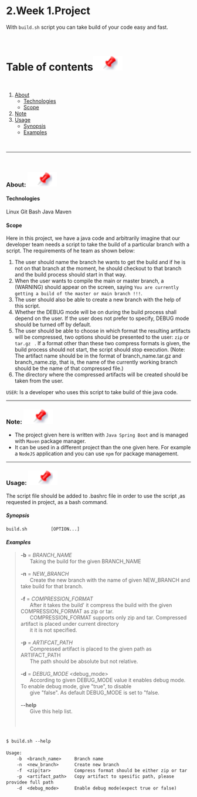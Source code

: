 

# 2.Week 1.Project
With `build.sh` script you can take build of your code easy and fast.

<br />

# Table of contents[![](./docs/img/pin.svg)](#table-of-contents)
<br />

1. [About](#aciklama)
    - [Technologies](#tech)
    - [Scope](#scope)
3. [Note](#not)
4. [Usage](#usage)
    - [Synopsis](#synopsis)
    - [Examples](#examples)

<br />

---

<br />

### About: [![](./docs/img/pin.svg)](#aciklama)

#### Technologies [](#tech)
Linux Git Bash Java Maven

#### Scope [](#scope)

Here in this project, we have a java code and arbitrarily imagine that our developer team needs a script to take the build of a particular branch with a script. 
The requirements of he team as shown below:

1. The user should name the branch he wants to get the build and if he is not on that branch at the moment, he should checkout to that branch and the build process should start in that way.
2. When the user wants to compile the main or master branch, a (WARNING) should appear on the screen, saying `You are currently getting a build of the master or main branch !!!`.
3. The user should also be able to create a new branch with the help of this script.
3. Whether the DEBUG mode will be on during the build process shall depend on the user. If the user does not prefer to specify, DEBUG mode should be turned off by default.
4. The user should be able to choose in which format the resulting artifacts will be compressed, two options should be presented to the user: `zip` or `tar.gz ` . If a format other than these two compress formats is given, the build process should not start, the script should stop execution. (Note: The artifact name should be in the format of branch_name.tar.gz and branch_name.zip, that is, the name of the currently working branch should be the name of that compressed file.)
5. The directory where the compressed artifacts will be created should be taken from the user.


`USER`: Is a developer who uses this script to take build of thie java code.

---

### Note: [![](./docs/img/pin.svg)](#not)

- The project given here is written with `Java Spring Boot` and is managed with `Maven` package manager.
- It can be used in a different project than the one given here. For example a `NodeJS` application and you can use `npm` for package management.

---


### Usage: [![](./docs/img/pin.svg)](#usage)
The script file should be added to .bashrc file in order to use the script ,as requested in project, as a bash command. 

#### _Synopsis_ [](#synopsis)
`build.sh         [OPTION...]`

#### _Examples_ [](#examples)
    
>**-b** = _BRANCH_NAME_  </br>
>&emsp;&ensp;    Taking the build for the given BRANCH_NAME  </br>
></br>
>**-n** = _NEW_BRANCH_ </br>
>&emsp;&ensp;    Create the new branch with the name of given NEW_BRANCH and take build for that branch. </br>
></br>
>**-f** = _COMPRESSION_FORMAT_ </br>
>&emsp;&ensp;    After it takes the build' it compress the build with the given COMPRESSION_FORMAT as zip or tar.  </br>
>&emsp;&ensp;    COMPRESSION_FORMAT supports only zip and tar. Compressed artifact is placed under current directory </br>
>&emsp;&ensp;    it it is not specified. </br>
></br>
>**-p** = _ARTIFCAT_PATH_     </br>
>&emsp;&ensp;    Compressed artifact is placed to the given path as ARTIFACT_PATH     </br>
>&emsp;&ensp;    The path should be absolute but not relative.   </br>
> </br>
>**-d** = _DEBUG_MODE_  <debug_mode>    </br>
>&emsp;&ensp;      According to given DEBUG_MODE value it enables debug mode. To enable debug mode, give "true", to disable       </br>
>&emsp;&ensp;      give "false". As default DEBUG_MODE is set to "false.  </br>
></br>
>**--help**     </br>
>&emsp;&ensp;      Give this help list.       </br>
></br>
></br>



```shell

$ build.sh --help

Usage:
    -b  <branch_name>     Branch name
    -n  <new_branch>      Create new branch
    -f  <zip|tar>         Compress format should be either zip or tar
    -p  <artifact_path>   Copy artifact to spesific path, please providee full path
    -d  <debug_mode>      Enable debug mode(expect true or false)

```


